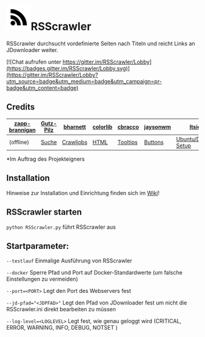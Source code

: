 <img src="rsscrawler.png" align="left" height="64" width="64">

#  RSScrawler

RSScrawler durchsucht vordefinierte Seiten nach Titeln und reicht Links an JDownloader weiter.

[![Chat aufrufen unter https://gitter.im/RSScrawler/Lobby](https://badges.gitter.im/RSScrawler/Lobby.svg)](https://gitter.im/RSScrawler/Lobby?utm_source=badge&utm_medium=badge&utm_campaign=pr-badge&utm_content=badge)

## Credits

[zapp-brannigan](https://github.com/zapp-brannigan/) | [Gutz-Pilz](https://github.com/Gutz-Pilz/) | [bharnett](https://github.com/bharnett/) | [colorlib](http://codepen.io/colorlib/) | [cbracco](http://codepen.io/cbracco/) | [jaysonwm](https://github.com/jaysonwm/) | [Itsie](https://github.com/Itsie) | [sweatcher](https://github.com/sweatcher)
---|---|---|---|---|---|---|---
(offline) | [Suche](https://github.com/Gutz-Pilz/pyLoad-stuff/blob/master/SJ.py) | [Crawljobs](https://github.com/bharnett/Infringer/blob/master/LinkRetrieve.py) | [HTML](http://codepen.io/colorlib/pen/KVoZyv) | [Tooltips](http://codepen.io/cbracco/pen/qzukg) | [Buttons](https://github.com/jaysonwm/popupmodal.js) | [Ubuntu/Debian Setup](https://github.com/rix1337/RSScrawler/issues/88#issuecomment-251078409) | [Synology Setup](https://github.com/rix1337/RSScrawler/issues/7#issuecomment-271187968)

*Im Auftrag des Projekteigners

## Installation

Hinweise zur Installation und Einrichtung finden sich im [Wiki](https://github.com/rix1337/RSScrawler/wiki)!

## RSScrawler starten

```python RSScrawler.py``` führt RSScrawler aus

## Startparameter:

  ```--testlauf```                Einmalige Ausführung von RSScrawler
  
  ```--docker```                  Sperre Pfad und Port auf Docker-Standardwerte (um falsche Einstellungen zu vermeiden)

  ```--port=<PORT>```             Legt den Port des Webservers fest
  
  ```--jd-pfad="<JDPFAD>"```      Legt den Pfad von JDownloader fest um nicht die RSScrawler.ini direkt bearbeiten zu müssen

  ```--log-level=<LOGLEVEL>```    Legt fest, wie genau geloggt wird (CRITICAL, ERROR, WARNING, INFO, DEBUG, NOTSET )
